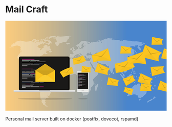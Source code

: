 # Mail Craft

![Mail Craft](/docs/logo.png)

Personal mail server built on docker (postfix, dovecot, rspamd)

